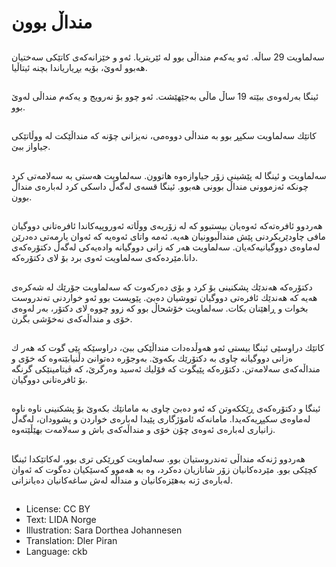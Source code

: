 # منداڵ بوون

##
سه‌لماویت 29 ساڵه‌. ئه‌و یه‌كه‌م منداڵی بوو له‌ ئێریتریا. ئه‌و و خێزانه‌كه‌ی كاتێكی سه‌ختیان هه‌بوو له‌وێ، بۆیه‌ بڕیاریاندا بچنه‌ ئیتاڵیا.

##
ئینگا به‌رله‌وه‌ی ببێته‌ 19 ساڵ ماڵی به‌جێهێشت. ئه‌و چوو بۆ نه‌رویج و یه‌كه‌م منداڵی له‌وێ بوو.

##
كاتێك سه‌لماویت سكپڕ بوو به‌ منداڵی دووه‌می، نه‌یزانی چۆنه‌ كه‌ منداڵێكت له‌ ووڵاتێكی جیاواز ببێ.

##
سه‌لماویت و ئینگا له‌ پێشینی زۆر جیاوازه‌وه‌ هاتوون. سه‌لماویت هه‌ستی به‌ سه‌لامه‌تی كرد چونكه‌ ئه‌زموونی منداڵ بوونی هه‌بوو. ئینگا قسه‌ی له‌گه‌ڵ داسكی كرد له‌باره‌ی منداڵ بوون.

##
هه‌ردوو ئافره‌ته‌كه‌ ئه‌وه‌یان بیستبوو كه‌ له‌ زۆربه‌ی ووڵاته‌ ئه‌وروپیه‌كاندا ئافره‌تانی دووگیان مافی چاودێریكردنی پێش منداڵبوونیان هه‌یه‌. ئه‌مه‌ واتای ئه‌وه‌یه‌ كه‌ ئه‌وان یارمه‌تی ده‌درێن له‌ماوه‌ی دووگیانیه‌كه‌یان. سه‌لماویت هه‌ر كه‌ زانی دووگیانه‌ واده‌یه‌كی له‌گه‌ڵ دكتۆره‌كه‌ی دانا.مێرده‌كه‌ی سه‌لماویت ئه‌وی برد بۆ لای دكتۆره‌كه‌.

##
دكتۆره‌كه‌ هه‌ندێك پشكنینی بۆ كرد و بۆی ده‌ركه‌وت كه‌ سه‌لماویت جۆرێك له‌ شه‌كره‌ی هه‌یه‌ كه‌ هه‌ندێك ئافره‌تی دووگیان تووشیان ده‌بێ. پێویست بوو ئه‌و خواردنی ته‌ندروست بخوات و ڕاهێنان بكات. سه‌لماویت خۆشحاڵ بوو كه‌ زوو چووه‌ لای دكتۆر، به‌ر له‌وه‌ی خۆی و منداڵه‌كه‌ی نه‌خۆشی بگرن.

##
كاتێك دراوسێی ئینگا بیستی ئه‌و هه‌وڵده‌دات منداڵێكی ببێ، دراوسێكه‌ پێی گوت كه‌ هه‌ر ك ه‌زانی دووگیانه‌ چاوی به‌ دكتۆرێك بكه‌وێ. به‌وجۆره‌ ده‌توانێ دڵنیابێته‌وه‌ كه‌ خۆی و منداڵه‌كه‌ی سه‌لامه‌تن. دكتۆره‌كه‌ پێیگوت كه‌ فۆلیك ئه‌سید وه‌رگرێ، كه‌ ڤیتامینێكی گرنگه‌ بۆ ئافره‌تانی دووگیان.

##
ئینگا و دكتۆره‌كه‌ی ڕێككه‌وتن كه‌ ئه‌و ده‌بێ چاوی به‌ مامانێك بكه‌وێ بۆ پشكنینی ناوه‌ ناوه‌ له‌ماوه‌ی سكپڕیه‌كه‌یدا. مامانه‌كه‌ ئامۆژگاری پێیدا له‌باره‌ی خواردن و پشوودان، له‌گه‌ڵ زانیاری له‌باره‌ی ئه‌وه‌ی چۆن خۆی و منداڵه‌كه‌ی باش و سه‌لامه‌ت بهێڵێته‌وه‌.

##
هه‌ردوو ژنه‌كه‌ منداڵی ته‌ندروستیان بوو. سه‌لماویت كوڕێكی تری بوو، له‌كاتێكدا ئینگا كچێكی بوو. مێرده‌كانیان زۆر شانازیان ده‌كرد، وه‌ به‌ هه‌موو كه‌سێكیان ده‌گوت كه‌ ئه‌وان له‌باره‌ی ژنه‌ به‌هێزه‌كانیان و منداڵه‌ له‌ش ساغه‌كانیان ده‌یانزانی.

##
* License: CC BY
* Text: LIDA Norge
* Illustration: Sara Dorthea Johannesen
* Translation: Dler Piran
* Language: ckb
